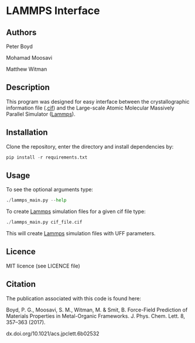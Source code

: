 # LAMMPS Interface 
## Authors
Peter Boyd

Mohamad Moosavi

Matthew Witman

## Description
This program was designed for easy interface between the crystallographic
 information file (.[cif]) and the Large-scale Atomic Molecular Massively
Parallel Simulator ([Lammps]).

## Installation
Clone the repository, enter the directory and install dependencies by:
```python
pip install -r requirements.txt
```
## Usage
To see the optional arguments type:
```python
./lammps_main.py --help
```
To create [Lammps] simulation files for a given cif file type:
```python
./lammps_main.py cif_file.cif
```
This will create [Lammps] simulation files with UFF parameters.
## Licence
MIT licence (see LICENCE file)

## Citation
The publication associated with this code is found here:

Boyd, P. G., Moosavi, S. M., Witman, M. & Smit, B. Force-Field Prediction of Materials Properties in Metal-Organic Frameworks. J. Phys. Chem. Lett. 8, 357–363 (2017).

dx.doi.org/10.1021/acs.jpclett.6b02532

[Lammps]: http://lammps.sandia.gov/
[cif]: https://en.wikipedia.org/wiki/Crystallographic_Information_File


